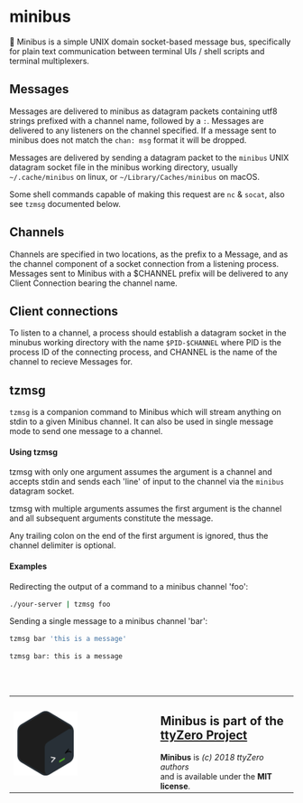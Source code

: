 # minibus

🚐 Minibus is a simple UNIX domain socket-based message bus, 
specifically for plain text communication between terminal 
UIs / shell scripts and terminal multiplexers.


## Messages

Messages are delivered to minibus as datagram packets containing utf8 strings
prefixed with a channel name, followed by a `:`. Messages are delivered to any
listeners on the channel specified. If a message sent to minibus does not
match the `chan: msg` format it will be dropped.

Messages are delivered by sending a datagram packet to the `minibus` UNIX 
datagram socket file in the minibus working directory, usually `~/.cache/minibus` 
on linux, or `~/Library/Caches/minibus` on macOS. 

Some shell commands capable of making this request 
are `nc` & `socat`, also see `tzmsg` documented below.

## Channels

Channels are specified in two locations, as the prefix to a Message, and as the
channel component of a socket connection from a listening process. Messages sent
to Minibus with a $CHANNEL prefix will be delivered to any Client Connection 
bearing the channel name.


## Client connections 

To listen to a channel, a process should establish a datagram socket in the minubus working 
directory with the name `$PID-$CHANNEL` where PID is the process ID of the 
connecting process, and CHANNEL is the name of the channel to recieve Messages
for.

## tzmsg

`tzmsg` is a companion command to Minibus which will stream anything on stdin to
a given Minibus channel. It can also be used in single message mode to send one 
message to a channel.

#### Using tzmsg

tzmsg with only one argument assumes the argument is a channel and accepts
stdin and sends each 'line' of input to the channel via the `minibus`
datagram socket.

tzmsg with multiple arguments assumes the first argument is the channel and 
all subsequent arguments constitute the message.

Any trailing colon on the end of the first argument is ignored, thus the channel
delimiter is optional.

#### Examples

Redirecting the output of a command to a minibus channel 'foo':

```bash
./your-server | tzmsg foo
```

Sending a single message to a minibus channel 'bar':

```bash
tzmsg bar 'this is a message'
```

```bash
tzmsg bar: this is a message
```

<br/><br/>
<table>
<tr><td>
<img src='https://raw.githubusercontent.com/ttyzero/logo/master/assets/ttyzero_animated.png' alt='ttyZero Logo' title='ttyZero Logo'/>
</td>
<td style='padding-left: 10em'>
<h2>Minibus is part of the <a href='http://github.com/ttyzero'>ttyZero Project</a></h2>
<b>Minibus</b> is <i>(c) 2018 ttyZero authors</i> <br/>
 and is available under the <b>MIT license</b>. 
</td></tr>
</table>
